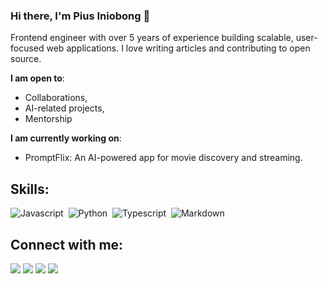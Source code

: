 ### Hi there, I'm Pius Iniobong 👋

Frontend engineer with over 5 years of experience building scalable, user-focused web applications. I love writing articles and contributing to open source.

 **I am open to**:

- Collaborations,
- AI-related projects,
- Mentorship

 **I am currently working on**:

- PromptFlix: An AI-powered app for movie discovery and streaming.

## Skills:

![Javascript](https://img.shields.io/badge/javascript-%2312100E.svg?&style=for-the-badge&logoColor=white&color=gold)&nbsp;
![Python](https://img.shields.io/badge/Python-3776AB?style=for-the-badge&logo=python&logoColor=white)&nbsp;
![Typescript](https://img.shields.io/badge/typescript-121011?style=for-the-badge&logo=typescript-bash&logoColor=white)&nbsp;
![Markdown](https://img.shields.io/badge/markdown-%23000000.svg?style=for-the-badge&logo=markdown&logoColor=white)


## Connect with me:

<p align = "center">
	
[<img src ="https://img.shields.io/badge/website-%23.svg?&style=for-the-badge&logo=www&logoColor=white%22&color=black">](https://payose.github.io)
[<img src="https://img.shields.io/badge/linkedin-%2312100E.svg?&style=for-the-badge&logo=linkedin&logoColor=white&color=black" />](https://www.linkedin.com/in/piusiniobong/)
[<img src="https://img.shields.io/badge/hashnode-%2312100E.svg?&style=for-the-badge&logo=hashnode&logoColor=white&color=blue" />](https://hashnode.com/@pye)
[<img src="https://img.shields.io/badge/medium-%2312100E.svg?&style=for-the-badge&logo=medium&logoColor=white&color=black" />](https://medium.com/@piusiniobong)
</p>

<!-- <picture><source media="(prefers-color-scheme: dark)" srcset="[github-snake-dark.svg](https://github.com/payose/payose/blob/output/github-snake-dark.svg)" /><source media="(prefers-color-scheme: light)" srcset="[github-snake.svg](https://github.com/payose/payose/blob/output/github-snake.svg)" /><img alt="github-snake" src="github-snake.svg" /></picture>-->
